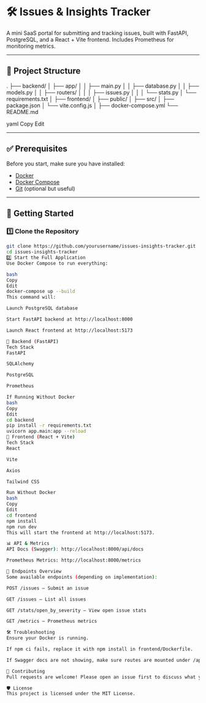 # 🛠️ Issues & Insights Tracker

A mini SaaS portal for submitting and tracking issues, built with FastAPI, PostgreSQL, and a React + Vite frontend. Includes Prometheus for monitoring metrics.

---

## 📁 Project Structure

.
├── backend/
│ ├── app/
│ │ ├── main.py
│ │ ├── database.py
│ │ ├── models.py
│ │ ├── routers/
│ │ │ ├── issues.py
│ │ │ └── stats.py
│ └── requirements.txt
│
├── frontend/
│ ├── public/
│ ├── src/
│ ├── package.json
│ └── vite.config.js
│
├── docker-compose.yml
└── README.md

yaml
Copy
Edit

---

## ✅ Prerequisites

Before you start, make sure you have installed:

- [Docker](https://docs.docker.com/get-docker/)
- [Docker Compose](https://docs.docker.com/compose/)
- [Git](https://git-scm.com/) (optional but useful)

---

## 🚀 Getting Started

### 1️⃣ Clone the Repository

```bash
git clone https://github.com/yourusername/issues-insights-tracker.git
cd issues-insights-tracker
2️⃣ Start the Full Application
Use Docker Compose to run everything:

bash
Copy
Edit
docker-compose up --build
This command will:

Launch PostgreSQL database

Start FastAPI backend at http://localhost:8000

Launch React frontend at http://localhost:5173

🔧 Backend (FastAPI)
Tech Stack
FastAPI

SQLAlchemy

PostgreSQL

Prometheus

If Running Without Docker
bash
Copy
Edit
cd backend
pip install -r requirements.txt
uvicorn app.main:app --reload
🎨 Frontend (React + Vite)
Tech Stack
React

Vite

Axios

Tailwind CSS

Run Without Docker
bash
Copy
Edit
cd frontend
npm install
npm run dev
This will start the frontend at http://localhost:5173.

📊 API & Metrics
API Docs (Swagger): http://localhost:8000/api/docs

Prometheus Metrics: http://localhost:8000/metrics

🧪 Endpoints Overview
Some available endpoints (depending on implementation):

POST /issues – Submit an issue

GET /issues – List all issues

GET /stats/open_by_severity – View open issue stats

GET /metrics – Prometheus metrics

🛠 Troubleshooting
Ensure your Docker is running.

If npm ci fails, replace it with npm install in frontend/Dockerfile.

If Swagger docs are not showing, make sure routes are mounted under /api.

🤝 Contributing
Pull requests are welcome! Please open an issue first to discuss what you would like to change.

🛡️ License
This project is licensed under the MIT License.

